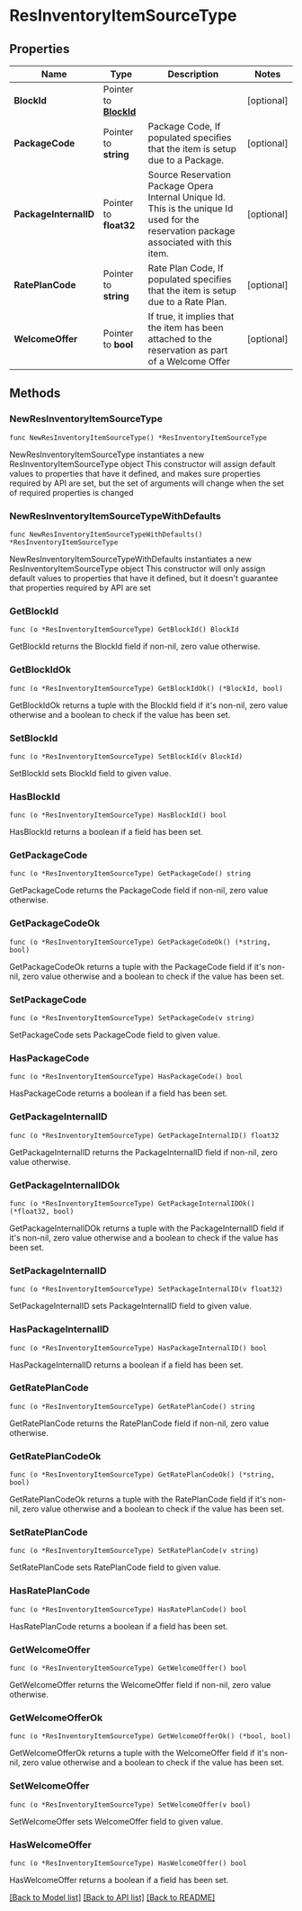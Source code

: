 # ResInventoryItemSourceType

## Properties

Name | Type | Description | Notes
------------ | ------------- | ------------- | -------------
**BlockId** | Pointer to [**BlockId**](BlockId.md) |  | [optional] 
**PackageCode** | Pointer to **string** | Package Code, If populated specifies that the item is setup due to a Package. | [optional] 
**PackageInternalID** | Pointer to **float32** | Source Reservation Package Opera Internal Unique Id. This is the unique Id used for the reservation package associated with this item. | [optional] 
**RatePlanCode** | Pointer to **string** | Rate Plan Code, If populated specifies that the item is setup due to a Rate Plan. | [optional] 
**WelcomeOffer** | Pointer to **bool** | If true, it implies that the item has been attached to the reservation as part of a Welcome Offer | [optional] 

## Methods

### NewResInventoryItemSourceType

`func NewResInventoryItemSourceType() *ResInventoryItemSourceType`

NewResInventoryItemSourceType instantiates a new ResInventoryItemSourceType object
This constructor will assign default values to properties that have it defined,
and makes sure properties required by API are set, but the set of arguments
will change when the set of required properties is changed

### NewResInventoryItemSourceTypeWithDefaults

`func NewResInventoryItemSourceTypeWithDefaults() *ResInventoryItemSourceType`

NewResInventoryItemSourceTypeWithDefaults instantiates a new ResInventoryItemSourceType object
This constructor will only assign default values to properties that have it defined,
but it doesn't guarantee that properties required by API are set

### GetBlockId

`func (o *ResInventoryItemSourceType) GetBlockId() BlockId`

GetBlockId returns the BlockId field if non-nil, zero value otherwise.

### GetBlockIdOk

`func (o *ResInventoryItemSourceType) GetBlockIdOk() (*BlockId, bool)`

GetBlockIdOk returns a tuple with the BlockId field if it's non-nil, zero value otherwise
and a boolean to check if the value has been set.

### SetBlockId

`func (o *ResInventoryItemSourceType) SetBlockId(v BlockId)`

SetBlockId sets BlockId field to given value.

### HasBlockId

`func (o *ResInventoryItemSourceType) HasBlockId() bool`

HasBlockId returns a boolean if a field has been set.

### GetPackageCode

`func (o *ResInventoryItemSourceType) GetPackageCode() string`

GetPackageCode returns the PackageCode field if non-nil, zero value otherwise.

### GetPackageCodeOk

`func (o *ResInventoryItemSourceType) GetPackageCodeOk() (*string, bool)`

GetPackageCodeOk returns a tuple with the PackageCode field if it's non-nil, zero value otherwise
and a boolean to check if the value has been set.

### SetPackageCode

`func (o *ResInventoryItemSourceType) SetPackageCode(v string)`

SetPackageCode sets PackageCode field to given value.

### HasPackageCode

`func (o *ResInventoryItemSourceType) HasPackageCode() bool`

HasPackageCode returns a boolean if a field has been set.

### GetPackageInternalID

`func (o *ResInventoryItemSourceType) GetPackageInternalID() float32`

GetPackageInternalID returns the PackageInternalID field if non-nil, zero value otherwise.

### GetPackageInternalIDOk

`func (o *ResInventoryItemSourceType) GetPackageInternalIDOk() (*float32, bool)`

GetPackageInternalIDOk returns a tuple with the PackageInternalID field if it's non-nil, zero value otherwise
and a boolean to check if the value has been set.

### SetPackageInternalID

`func (o *ResInventoryItemSourceType) SetPackageInternalID(v float32)`

SetPackageInternalID sets PackageInternalID field to given value.

### HasPackageInternalID

`func (o *ResInventoryItemSourceType) HasPackageInternalID() bool`

HasPackageInternalID returns a boolean if a field has been set.

### GetRatePlanCode

`func (o *ResInventoryItemSourceType) GetRatePlanCode() string`

GetRatePlanCode returns the RatePlanCode field if non-nil, zero value otherwise.

### GetRatePlanCodeOk

`func (o *ResInventoryItemSourceType) GetRatePlanCodeOk() (*string, bool)`

GetRatePlanCodeOk returns a tuple with the RatePlanCode field if it's non-nil, zero value otherwise
and a boolean to check if the value has been set.

### SetRatePlanCode

`func (o *ResInventoryItemSourceType) SetRatePlanCode(v string)`

SetRatePlanCode sets RatePlanCode field to given value.

### HasRatePlanCode

`func (o *ResInventoryItemSourceType) HasRatePlanCode() bool`

HasRatePlanCode returns a boolean if a field has been set.

### GetWelcomeOffer

`func (o *ResInventoryItemSourceType) GetWelcomeOffer() bool`

GetWelcomeOffer returns the WelcomeOffer field if non-nil, zero value otherwise.

### GetWelcomeOfferOk

`func (o *ResInventoryItemSourceType) GetWelcomeOfferOk() (*bool, bool)`

GetWelcomeOfferOk returns a tuple with the WelcomeOffer field if it's non-nil, zero value otherwise
and a boolean to check if the value has been set.

### SetWelcomeOffer

`func (o *ResInventoryItemSourceType) SetWelcomeOffer(v bool)`

SetWelcomeOffer sets WelcomeOffer field to given value.

### HasWelcomeOffer

`func (o *ResInventoryItemSourceType) HasWelcomeOffer() bool`

HasWelcomeOffer returns a boolean if a field has been set.


[[Back to Model list]](../README.md#documentation-for-models) [[Back to API list]](../README.md#documentation-for-api-endpoints) [[Back to README]](../README.md)


